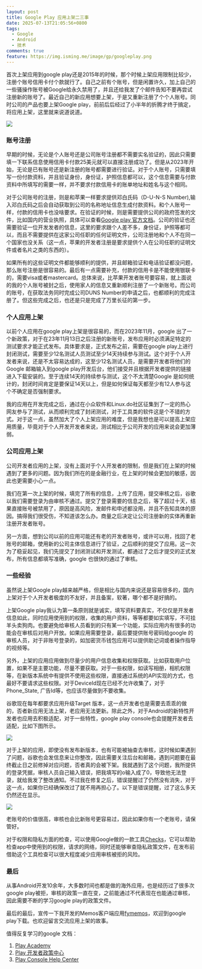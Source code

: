 ```yaml
---
layout: post
title: Google Play 应用上架二三事
date: 2025-07-13T21:05:56+0800
tags:
  - Google
  - Android
  - 技术
comments: true
feature: https://img.isming.me/image/gp/googleplay.png
---
```


首次上架应用到google play还是2015年的时候，那个时候上架应用限制比较少，注册个账号信用卡付个款就行了。自己之前有个账号，但是闲置许久，加上自己的一些骚操作账号被Google给永久禁用了，并且还给我发了个邮件告知不要再尝试注册新的账号了。最近自己的新应用想要上架，于是又重新注册了个个人账号。同时公司的产品也要上架Google play，前前后后经过了小半年的折腾才终于搞定，将应用上架，这里就来说道说道。

![](https://img.isming.me/image/gp/googleplay.png)

<!--more-->

### 账号注册

早期的时候，无论是个人账号还是公司账号注册都不需要实名验证的，因此只需要填一下联系信息使用信用卡付款25美元就可以直接注册成功了。但是从2023年开始，无论是已有账号还是新注册的账号都需要进行验证。对于个人账号，只需要填写一份付款资料，并且验证身份，身份证，护照信息都可以，这个信息需要与付款资料中所填写的需要一样，并不要求付款信用卡的账单地址和姓名与这个相同。

对于公司账号的注册，则是和苹果一样要求提供邓白氏码（D-U-N-S Number),输入邓白氏码之后会自动获取到公司的名称地址信息生成付款资料。和个人账号一样，付款的信用卡也没啥要求。在验证的时候，则是需要提供公司的政府签发的文件，比如国内的营业执照，具体可以查看[Google play 官方文档](https://support.google.com/googleplay/android-developer/answer/10841920#zippy=%2Corganization-account)。公司的验证也还需要验证一位开发发者的信息，这里的要求跟个人差不多，身份证，护照等都可以，而且不需要提供在这家公司任职的任何证明文件，公司注册地和个人不在同一个国家也没关系（这一点，苹果的开发者注册是要求提供个人在公司任职的证明文件或者名片之类的东西的）。

如果所有的这些证明文件都能够顺利的提供，并且邮箱验证和电话验证都没问题，那么账号注册是很容易的。最后有一点需要补充，付款的信用卡是不能使用银联卡的，需要visa或者mastercard。总体来说，比苹果开发者账号要容易，就上面说的我的个人账号被封之后，使用家人的信息又重新顺利注册了一个新账号。而公司的账号，在获取法务同时完成公司DUNS Number的申请之后，也都顺利的完成注册了。但这些完成之后，也还是只是完成了万里长征的第一步。

### 个人应用上架

以前个人应用在google play上架是很容易的，而在2023年11月，google 出了一个新政策，对于在23年11月13日之后注册的新账号，发布应用时必须满足特定的测试要求才能正式发布。具体要求是，正式发布之前，需要在google play上进行封闭测试，需要至少12名测试人员测试至少14天持续参与测试。这个对于个人开发者来说，还是不太容易达成的，这至少12名测试人员，是需要开发者将他们的Google 邮箱输入到google play开发后台，他们接受并且根据开发者提供的链接进入下载安装的。至于连续14天的持续参与测试，这个不太清楚Google 是如何统计的，封闭时间肯定是要保证14天以上，但是如何保证每天都至少有12人参与这个不确定是否强制要求。

我的应用在开发完成之后，通过在小众软件和Linux.do社区征集到了一定的热心网友参与了测试，从而顺利完成了封闭测试，对于工具类的软件这是个不错的方式。对于这一点，虽然加大了个人上架应用的难度，但是我想也是可以提高上架应用质量，毕竟对于个人开发开发者来说，测试相比于公司开发的应用来说会更加薄弱。

### 公司应用上架

公司开发者应用的上架，没有上面对于个人开发者的限制，但是我们在上架的时候遇到了更多的问题。因为我们所在的是金融行业，在上架的时候会更加的敏感，因此也更需要小心一点。

我们在第一次上架的时候，填完了所有的信息，上传了应用，提交审核之后，谷歌以我们需要登录为由审核不通过。提交了登录需要的信息之后，等了超过十天，结果直接账号被禁用了，原因是高风险，发邮件和申述都没用，并且不告知具体的原因。搞得我们很受伤，不知道该怎么办。商量之后决定让公司注册新的实体再重新注册开发者账号。

另一方面，想到公司以前的应用可能还有老的开发者账号，或许可以用，找回了老账号的邮箱，使用新的公司主体信息进行了验证，之后顺利的提交了应用。这一次为了稳妥起见，我们先提交了封闭测试和开发测试，都通过了之后才提交的正式发布，所有信息都填写准确，google 也很快的通过了审核。

### 一些经验

虽然说上架Google play越来越严格，但是相比与国内来说还是容易很多的，国内上架对于个人开发者极度的不友好，并且备案，软著，哪个都不是好搞的。

上架Google play我认为第一条原则就是诚实，填写资料要真实，不仅仅是开发者信息如此，同时应用使用到的权限，收集的用户资料，等等都要如实填写，不可挂羊头卖狗肉。也要避免给审核人员看到的只有某一个功能，实际应用内有很多的功能会在审核后对用户开放。如果应用需要登录，最后要提供账号密码给google 的审核人员，对于非账号登录的，如加密货币钱包应用可以提供助记词或者操作指导的视频等。

另外，上架的应用应用做到尽量少的用户信息收集和权限获取。比如获取用户位置，如果不是主要功能，尽量不要获取。对于一些权限，如读写相册，相机权限等，在新版本系统中有提供不使用这些权限，直接通过系统的API实现的方式，也最好不要请求这些权限。对于DeviceId现在已经不允许收集了，对于Phone_State, 广告Id等，也应该尽量做到不要收集。

谷歌现在每年都要求应用升级Target 版本，这一点开发者也是需要去乖乖的做的，否者新应用无法上架，老应用无法更新。除此之外，对于Android的新特性开发者也应用去积极适配，对于一些特性，google play console也会提醒开发者去适配，比如下图所示。

![](https://img.isming.me/image/gp/google-issues.png)

对于上架的应用，即使没有发布新版本，也有可能被抽查去审核，这时候如果遇到了问题，谷歌也会发信息来让你整改，因此需要关注后台和邮箱，遇到问题要在最终截止日之前修掉对应问题，否者真的会被下架。我就遇到了这个问题，我所提供的登录凭据，审核人员自己输入错误，把我填写的o输入成了0，导致他无法登录，就给我发了整改通知。不过我在修复之后，错误提醒过了仍然没有消失，对于这一点，如果你已经确保改过了就不用再担心了。以下是错误提醒，过了这么多天仍然还在显示。

![](https://img.isming.me/image/gp/review-issues.png)

老账号的价值很高，审核也会比新账号更容易过，因此如果你有一个老账号，请保管好。

对于权限和隐私方面的检查，可以使用Google做的一款工具[Checks](https://checks.google.com/)，它可以帮助检查app中使用到的权限，请求的网络，同时还能够审查隐私政策文件，在发布前借助这个工具检查可以很大程度减少应用审核被拒的风险。

### 最后

从事Android开发10余年，大多数时间也都是做的海外应用，也是经历过了很多次google play被拒，审核的政策一直在变，之前能通过不代表现在也能通过审核，因此需要不断的学习google play的政策文件。

最后的最后，宣传一下我开发的Memos客户端应用[fymemos](https://play.google.com/store/apps/details?id=me.isming.fymemos)，欢迎到google play下载。也欢迎留言交流应用上架的故事。

值得反复学习的google 文档：
1. [Play Academy](https://playacademy.withgoogle.com/)
2. [Play 开发者政策中心](https://play.google/intl/zh-CN/developer-content-policy/)
3. [Play Console Help Center](https://support.google.com/googleplay/android-developer/?hl=en#topic=3450769)